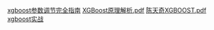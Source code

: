 [xgboost参数调节完全指南](https://jiayi797.github.io/2017/04/28/xgboost%E5%8F%82%E6%95%B0/)
[XGBoost原理解析.pdf]()
[陈天奇XGBOOST.pdf]()
[xgboost实战]()
